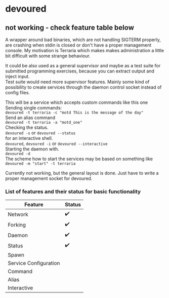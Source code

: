 # devoured  
## not working - check feature table below  

A wrapper around bad binaries, which are not handling SIGTERM properly, are crashing when stdin is closed or don't have a proper management console. My motivation is Terraria which makes makes administration a little bit difficult with some strange behaviour.  

It could be also used as a general supervisor and maybe as a test suite for submitted programming exercises, because you can extract output and inject input.  
Test suite would need more supervisor features. Mainly some kind of possibility to create services through the daemon control socket instead of config files.  

This will be a service which accepts custom commands like this one  
Sending single commands:  
`devoured -t terraria -c "motd This is the message of the day"`  
Send an alias command  
`devoured -t terraria -a "motd_one"`  
Checking the status.  
`devoured -s` or `devoured --status`  
for an interactive shell.  
`devoured`, `devoured -i` or `devoured --interactive`  
Starting the daemon with.  
`devoured -d`  
The scheme how to start the services may be based on something like  
`devoured -m "start" -t terraria`  

Currently not working, but the general layout is done. Just have to write a proper management socket for devoured.  

### List of features and their status for basic functionality  

| Feature	| Status	|
|-----------|-----------|
| Network	| :heavy_check_mark: |
| Forking	| :heavy_check_mark: |
| Daemon	| :heavy_check_mark: |
| Status	| :heavy_check_mark: |
| Spawn		|			|
| Service Configuration |		|
| Command	|			|
| Alias		|			|
| Interactive |			|
